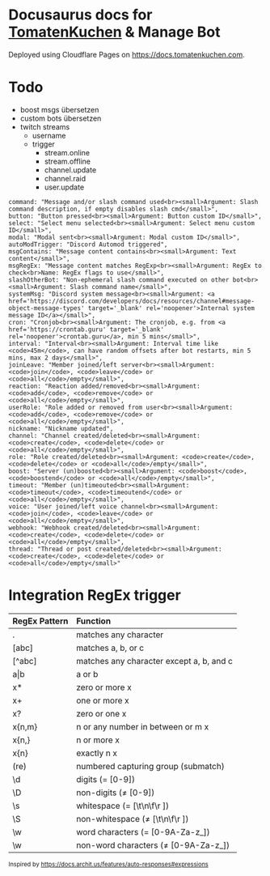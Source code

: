 # Docusaurus docs for [TomatenKuchen](https://tomatenkuchen.com) & Manage Bot

Deployed using Cloudflare Pages on https://docs.tomatenkuchen.com.

# Todo
- boost msgs übersetzen
- custom bots übersetzen
- twitch streams
	- username
	- trigger
		- stream.online
		- stream.offline
		- channel.update
		- channel.raid
		- user.update

```
command: "Message and/or slash command used<br><small>Argument: Slash command description, if empty disables slash cmd</small>",
button: "Button pressed<br><small>Argument: Button custom ID</small>",
select: "Select menu selected<br><small>Argument: Select menu custom ID</small>",
modal: "Modal sent<br><small>Argument: Modal custom ID</small>",
autoModTrigger: "Discord Automod triggered",
msgContains: "Message content contains<br><small>Argument: Text content</small>",
msgRegEx: "Message content matches RegExp<br><small>Argument: RegEx to check<br>Name: RegEx flags to use</small>",
slashOtherBot: "Non-ephemeral slash command executed on other bot<br><small>Argument: Slash command name</small>",
systemMsg: "Discord system message<br><small>Argument: <a href='https://discord.com/developers/docs/resources/channel#message-object-message-types' target='_blank' rel='noopener'>Internal system message ID</a></small>",
cron: "Cronjob<br><small>Argument: The cronjob, e.g. from <a href='https://crontab.guru' target='_blank' rel='noopener'>crontab.guru</a>, min 5 mins</small>",
interval: "Interval<br><small>Argument: Interval time like <code>45m</code>, can have random offsets after bot restarts, min 5 mins, max 2 days</small>",
joinLeave: "Member joined/left server<br><small>Argument: <code>join</code>, <code>leave</code> or <code>all</code>/empty</small>",
reaction: "Reaction added/removed<br><small>Argument: <code>add</code>, <code>remove</code> or <code>all</code>/empty</small>",
userRole: "Role added or removed from user<br><small>Argument: <code>add</code>, <code>remove</code> or <code>all</code>/empty</small>",
nickname: "Nickname updated",
channel: "Channel created/deleted<br><small>Argument: <code>create</code>, <code>delete</code> or <code>all</code>/empty</small>",
role: "Role created/deleted<br><small>Argument: <code>create</code>, <code>delete</code> or <code>all</code>/empty</small>",
boost: "Server (un)boosted<br><small>Argument: <code>boost</code>, <code>boostend</code> or <code>all</code>/empty</small>",
timeout: "Member (un)timeouted<br><small>Argument: <code>timeout</code>, <code>timeoutend</code> or <code>all</code>/empty</small>",
voice: "User joined/left voice channel<br><small>Argument: <code>join</code>, <code>leave</code> or <code>all</code>/empty</small>",
webhook: "Webhook created/deleted<br><small>Argument: <code>create</code>, <code>delete</code> or <code>all</code>/empty</small>",
thread: "Thread or post created/deleted<br><small>Argument: <code>create</code>, <code>delete</code> or <code>all</code>/empty</small>"
```

# Integration RegEx trigger

| RegEx Pattern | Function |
| :------------ | :--------------------------------------- |
| .             | matches any character |
| [abc]         | matches a, b, or c |
| [^abc]        | matches any character except a, b, and c |
| a\|b          | a or b |
| x*            | zero or more x |
| x+            | one or more x |
| x?            | zero or one x |
| x{n,m}        | n or any number in between or m x |
| x{n,}         | n or more x |
| x{n}          | exactly n x |
| (re)          | numbered capturing group (submatch) |
| \d            | digits (= [0-9]) |
| \D            | non-digits (≠ [0-9]) |
| \s            | whitespace (= [\t\n\f\r ]) |
| \S            | non-whitespace (≠ [\t\n\f\r ]) |
| \w            | word characters (= [0-9A-Za-z_]) |
| \w            | non-word characters (≠ [0-9A-Za-z_]) |

<sub>Inspired by <https://docs.archit.us/features/auto-responses#expressions></sub>
